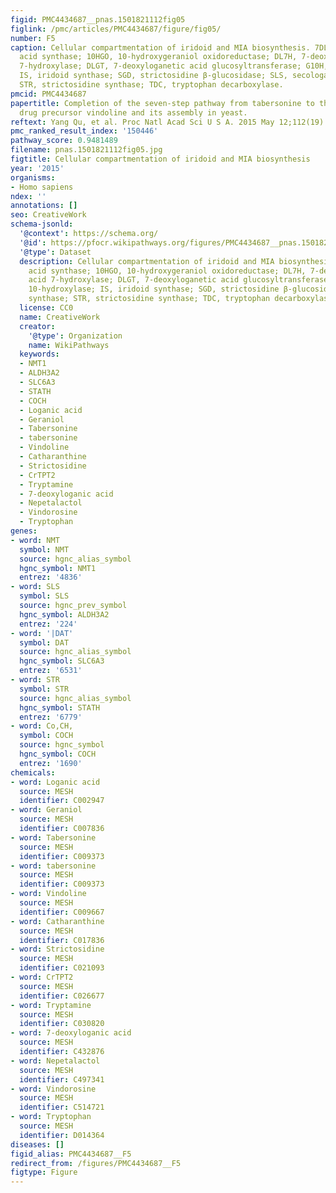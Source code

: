 ```yaml
---
figid: PMC4434687__pnas.1501821112fig05
figlink: /pmc/articles/PMC4434687/figure/fig05/
number: F5
caption: Cellular compartmentation of iridoid and MIA biosynthesis. 7DLS, 7-deoxyloganetic
  acid synthase; 10HGO, 10-hydroxygeraniol oxidoreductase; DL7H, 7-deoxyloganic acid
  7-hydroxylase; DLGT, 7-deoxyloganetic acid glucosyltransferase; G10H, geraniol 10-hydroxylase;
  IS, iridoid synthase; SGD, strictosidine β-glucosidase; SLS, secologanin synthase;
  STR, strictosidine synthase; TDC, tryptophan decarboxylase.
pmcid: PMC4434687
papertitle: Completion of the seven-step pathway from tabersonine to the anticancer
  drug precursor vindoline and its assembly in yeast.
reftext: Yang Qu, et al. Proc Natl Acad Sci U S A. 2015 May 12;112(19):6224-6229.
pmc_ranked_result_index: '150446'
pathway_score: 0.9481489
filename: pnas.1501821112fig05.jpg
figtitle: Cellular compartmentation of iridoid and MIA biosynthesis
year: '2015'
organisms:
- Homo sapiens
ndex: ''
annotations: []
seo: CreativeWork
schema-jsonld:
  '@context': https://schema.org/
  '@id': https://pfocr.wikipathways.org/figures/PMC4434687__pnas.1501821112fig05.html
  '@type': Dataset
  description: Cellular compartmentation of iridoid and MIA biosynthesis. 7DLS, 7-deoxyloganetic
    acid synthase; 10HGO, 10-hydroxygeraniol oxidoreductase; DL7H, 7-deoxyloganic
    acid 7-hydroxylase; DLGT, 7-deoxyloganetic acid glucosyltransferase; G10H, geraniol
    10-hydroxylase; IS, iridoid synthase; SGD, strictosidine β-glucosidase; SLS, secologanin
    synthase; STR, strictosidine synthase; TDC, tryptophan decarboxylase.
  license: CC0
  name: CreativeWork
  creator:
    '@type': Organization
    name: WikiPathways
  keywords:
  - NMT1
  - ALDH3A2
  - SLC6A3
  - STATH
  - COCH
  - Loganic acid
  - Geraniol
  - Tabersonine
  - tabersonine
  - Vindoline
  - Catharanthine
  - Strictosidine
  - CrTPT2
  - Tryptamine
  - 7-deoxyloganic acid
  - Nepetalactol
  - Vindorosine
  - Tryptophan
genes:
- word: NMT
  symbol: NMT
  source: hgnc_alias_symbol
  hgnc_symbol: NMT1
  entrez: '4836'
- word: SLS
  symbol: SLS
  source: hgnc_prev_symbol
  hgnc_symbol: ALDH3A2
  entrez: '224'
- word: '|DAT'
  symbol: DAT
  source: hgnc_alias_symbol
  hgnc_symbol: SLC6A3
  entrez: '6531'
- word: STR
  symbol: STR
  source: hgnc_alias_symbol
  hgnc_symbol: STATH
  entrez: '6779'
- word: Co,CH,
  symbol: COCH
  source: hgnc_symbol
  hgnc_symbol: COCH
  entrez: '1690'
chemicals:
- word: Loganic acid
  source: MESH
  identifier: C002947
- word: Geraniol
  source: MESH
  identifier: C007836
- word: Tabersonine
  source: MESH
  identifier: C009373
- word: tabersonine
  source: MESH
  identifier: C009373
- word: Vindoline
  source: MESH
  identifier: C009667
- word: Catharanthine
  source: MESH
  identifier: C017836
- word: Strictosidine
  source: MESH
  identifier: C021093
- word: CrTPT2
  source: MESH
  identifier: C026677
- word: Tryptamine
  source: MESH
  identifier: C030820
- word: 7-deoxyloganic acid
  source: MESH
  identifier: C432876
- word: Nepetalactol
  source: MESH
  identifier: C497341
- word: Vindorosine
  source: MESH
  identifier: C514721
- word: Tryptophan
  source: MESH
  identifier: D014364
diseases: []
figid_alias: PMC4434687__F5
redirect_from: /figures/PMC4434687__F5
figtype: Figure
---
```

